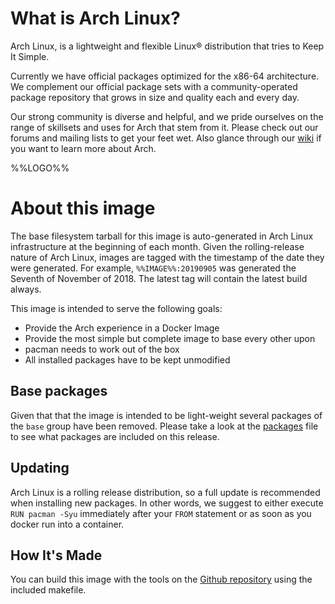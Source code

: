 # What is Arch Linux?

Arch Linux, is a lightweight and flexible Linux® distribution that tries to Keep It Simple.

Currently we have official packages optimized for the x86-64 architecture. We complement our official package sets with a community-operated package repository that grows in size and quality each and every day.

Our strong community is diverse and helpful, and we pride ourselves on the range of skillsets and uses for Arch that stem from it. Please check out our forums and mailing lists to get your feet wet. Also glance through our [wiki](https://wiki.archlinux.org) if you want to learn more about Arch.

%%LOGO%%

# About this image

The base filesystem tarball for this image is auto-generated in Arch Linux infrastructure at the beginning of each month. Given the rolling-release nature of Arch Linux, images are tagged with the timestamp of the date they were generated. For example, `%%IMAGE%%:20190905` was generated the Seventh of November of 2018. The latest tag will contain the latest build always.

This image is intended to serve the following goals:

-   Provide the Arch experience in a Docker Image
-   Provide the most simple but complete image to base every other upon
-   pacman needs to work out of the box
-   All installed packages have to be kept unmodified

## Base packages

Given that that the image is intended to be light-weight several packages of the `base` group have been removed. Please take a look at the [packages](https://github.com/archlinux/archlinux-docker/blob/master/packages) file to see what packages are included on this release.

## Updating

Arch Linux is a rolling release distribution, so a full update is recommended
when installing new packages. In other words, we suggest to either execute `RUN
pacman -Syu` immediately after your `FROM` statement or as soon as you docker
run into a container.

## How It's Made

You can build this image with the tools on the [Github repository](%%GITHUB-REPO%%) using the included makefile.
